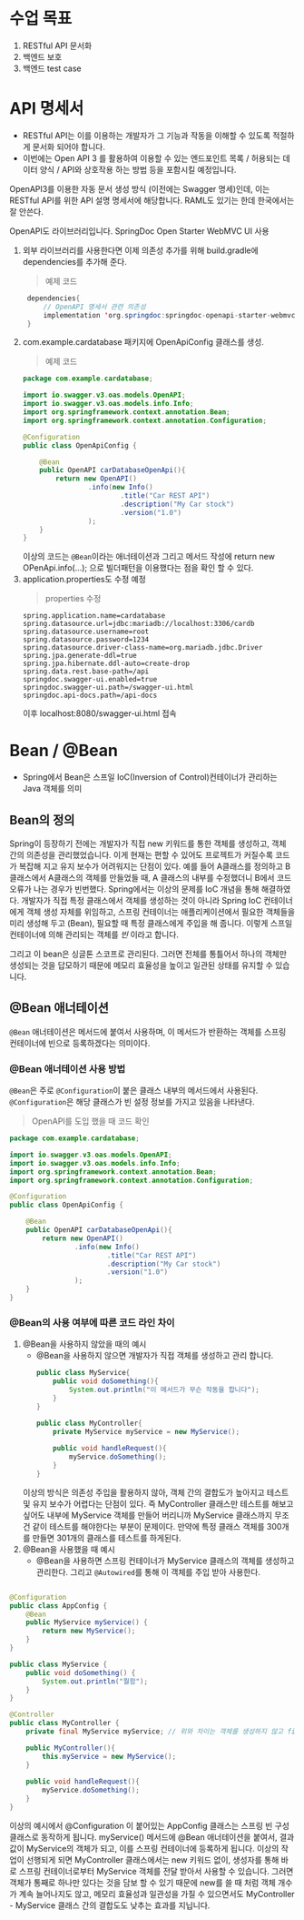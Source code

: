 # 수업 목표
1. RESTful API 문서화
2. 백엔드 보호
3. 백엔드 test case

# API 명세서
- RESTful API는 이를 이용하는 개발자가 그 기능과 작동을 이해할 수 있도록 적절하게 문서화 되어야 합니다.
- 이번에는 Open API 3 를 활용하여 이용할 수 있는 엔드포인트 목록 / 허용되는 데이터 양식 / API와 상호작용 하는 방법 등을 포함시킬 예정입니다.

OpenAPI3를 이용한 자동 문서 생성 방식 (이전에는 Swagger 명세)인데, 이는 RESTful API를 위한 API 설명 명세서에 해당합니다. RAML도 있기는 한데 한국에서는 잘 안쓴다.

OpenAPI도 라이브러리입니다.
SpringDoc Open Starter WebMVC UI 사용

1. 외부 라이브러리를 사용한다면 이제 의존성 추가를 위해 build.gradle에 dependencies를 추가해 준다.
   > 예제 코드 
   ```java
    dependencies{
        // OpenAPI 명세서 관련 의존성
        implementation 'org.springdoc:springdoc-openapi-starter-webmvc-ui'
    }
    ```
2. com.example.cardatabase 패키지에 OpenApiConfig 클래스를 생성.
    > 예제 코드
    ```java
    package com.example.cardatabase;
    
    import io.swagger.v3.oas.models.OpenAPI;
    import io.swagger.v3.oas.models.info.Info;
    import org.springframework.context.annotation.Bean;
    import org.springframework.context.annotation.Configuration;
    
    @Configuration
    public class OpenApiConfig {
    
        @Bean
        public OpenAPI carDatabaseOpenApi(){
            return new OpenAPI()
                    .info(new Info()
                            .title("Car REST API")
                            .description("My Car stock")
                            .version("1.0")
                    );
        }
    }
    
    ```
    이상의 코드는 `@Bean`이라는 애너테이션과 그리고 메서드 작성에 return new OPenApi.info(...); 으로 빌더패턴을 이용했다는 점을 확인 할 수 있다.
3. application.properties도 수정 예정
    > properties 수정
    ```properties
    spring.application.name=cardatabase
    spring.datasource.url=jdbc:mariadb://localhost:3306/cardb
    spring.datasource.username=root
    spring.datasource.password=1234
    spring.datasource.driver-class-name=org.mariadb.jdbc.Driver
    spring.jpa.generate-ddl=true
    spring.jpa.hibernate.ddl-auto=create-drop
    spring.data.rest.base-path=/api
    springdoc.swagger-ui.enabled=true
    springdoc.swagger-ui.path=/swagger-ui.html
    springdoc.api-docs.path=/api-docs
    ```
   이후 localhost:8080/swagger-ui.html 접속 



# Bean / @Bean
- Spring에서 Bean은 스프일 IoC(Inversion of Control)컨테이너가 관리하는 Java 객체를 의미

## Bean의 정의
Spring이 등장하기 전에는 개발자가 직접 new 키워드를 통한 객체를 생성하고, 객체 간의 의존성을 관리했었습니다. 이게 현재는 편할 수 있어도 프로젝트가 커질수록 코드가 복잡해 지고 유지 보수가 어려워지는 단점이 있다.
예를 들어 A클래스를 정의하고 B 클래스에서 A클래스의 객체를 만들었들 때, A 클래스의 내부를 수정했더니 B에서 코드 오류가 나는 경우가 빈번했다.
Spring에서는 이상의 문제를 IoC 개념을 통해 해결하였다. 개발자가 직접 특정 클래스에서 객체를 생성하는 것이 아니라 Spring IoC 컨테이너에게 객체 생성 자체를 위임하고, 스프링 컨테이너는 애플리케이션에서 필요한 객체들을 미리 생성해 두고 (Bean), 필요할 때 특정 클래스에게 주입을 해 줍니다.
이렇게 스프일 컨테이너에 의해 관리되는 객체를 _빈_ 이라고 합니다.

그리고 이 bean은 싱글톤 스코프로 관리된다. 그러면 전체를 통틀어서 하나의 객체만 생성되는 것을 답모하기 때문에 메모리 효율성을 높이고 일관된 상태를 유지할 수 있습니다.

## @Bean 애너테이션
`@Bean` 애너테이션은 메서드에 붙여서 사용하며, 이 메서드가 반환하는 객체를 스프링 컨테이너에 빈으로 등록하겠다는 의미이다.

### @Bean 애너테이션 사용 방법
`@Bean`은 주로 `@Configuration`이 붙은 클래스 내부의 메서드에서 사용된다. `@Configuration`은 해당 클래스가 빈 설정 정보를 가지고 있음을 나타낸다.

> OpenAPI를 도입 했을 때 코드 확인

```java
package com.example.cardatabase;

import io.swagger.v3.oas.models.OpenAPI;
import io.swagger.v3.oas.models.info.Info;
import org.springframework.context.annotation.Bean;
import org.springframework.context.annotation.Configuration;

@Configuration
public class OpenApiConfig {

    @Bean
    public OpenAPI carDatabaseOpenApi(){
        return new OpenAPI()
                .info(new Info()
                        .title("Car REST API")
                        .description("My Car stock")
                        .version("1.0")
                );
    }
}
```

### @Bean의 사용 여부에 따른 코드 라인 차이
1. @Bean을 사용하지 않았을 때의 예시
   - @Bean을 사용하지 않으면 개발자가 직접 객체를 생성하고 관리 합니다.
        ```java
        public class MyService{
            public void doSomething(){
                System.out.println("이 메서드가 무슨 작동을 합니다");
            }
        }
        
        public class MyController{
            private MyService myService = new MyService();
            
            public void handleRequest(){
                myService.doSomething();
            }
        }
        ```
    이상의 방식은 의존성 주입을 활용하지 않아, 객체 간의 결합도가 높아지고 테스트 및 유지 보수가 어렵다는 단점이 있다. 즉 MyController 클래스만 테스트를 해보고 싶어도 내부에 MyService 객체를 만들어 버리니까 MyService 클래스까지 무조건 같이 테스트를 해야한다는 부분이 문제이다. 만약에 특정 클래스 객체를 300개를 만들면 301개의 클래스를 테스트를 하게된다.
2. @Bean을 사용했을 때 예시
   - @Bean을 사용하면 스프링 컨테이너가 MyService 클래스의 객체를 생성하고 관리한다. 그리고 `@Autowired`를 통해 이 객체를 주입 받아 사용한다.

```java

@Configuration
public class AppConfig {
    @Bean
    public MyService myService() {
        return new MyService();
    }
}

public class MyService {
    public void doSomething() {
        System.out.println("뭘함");
    }
}

@Controller
public class MyController {
    private final MyService myService; // 위와 차이는 객체를 생성하지 않고 field로 처리했다.`

    public MyController(){
        this.myService = new MyService();
    }
    
    public void handleRequest(){
        myService.doSomething();
    }
}
``` 
이상의 예시에서 @Configuration 이 붙어있는 AppConfig 클래스는 스프링 빈 구성 클래스로 동작하게 됩니다. myService() 메서드에 @Bean 애너테이션을 붙여서, 결과값이 MyService의 객체가 되고, 이를 스프링 컨테이너에 등록하게 됩니다. 이상의 작업이 선행되게 되면 MyController 클래스에서는 new 키워드 없이, 생성자를 통해 바로 스프링 컨테이너로부터 MyService 객체를 전달 받아서 사용할 수 있습니다. 그러면 객체가 통째로 하나만 있다는 것을 담보 할 수 있기 때문에 new를 쓸 때 처럼 객체 개수가 계속 늘어나지도 않고, 메모리 효율성과 일관성을 가질 수 있으면서도 MyController - MyService 클래스 간의 결합도도 낮추는 효과를 지닙니다.

